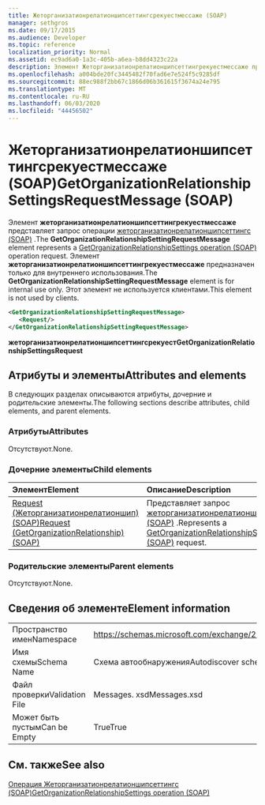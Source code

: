 ```yaml
---
title: Жеторганизатионрелатионшипсеттингсрекуестмессаже (SOAP)
manager: sethgros
ms.date: 09/17/2015
ms.audience: Developer
ms.topic: reference
localization_priority: Normal
ms.assetid: ec9ad6a0-1a3c-405b-a6ea-b8dd4323c22a
description: Элемент Жеторганизатионрелатионшипсеттингрекуестмессаже представляет запрос операции Жеторганизатионрелатионшипсеттингс (SOAP). Элемент Жеторганизатионрелатионшипсеттингрекуестмессаже предназначен только для внутреннего использования. Этот элемент не используется клиентами.
ms.openlocfilehash: a004bde20fc3445482f70fad6e7e524f5c9285df
ms.sourcegitcommit: 88ec988f2bb67c1866d06b361615f3674a24e795
ms.translationtype: MT
ms.contentlocale: ru-RU
ms.lasthandoff: 06/03/2020
ms.locfileid: "44456502"
---
```

# <a name="getorganizationrelationshipsettingsrequestmessage-soap"></a><span data-ttu-id="4f406-105">Жеторганизатионрелатионшипсеттингсрекуестмессаже (SOAP)</span><span class="sxs-lookup"><span data-stu-id="4f406-105">GetOrganizationRelationshipSettingsRequestMessage (SOAP)</span></span>

<span data-ttu-id="4f406-106">Элемент **жеторганизатионрелатионшипсеттингрекуестмессаже** представляет запрос операции [жеторганизатионрелатионшипсеттингс (SOAP)](getorganizationrelationshipsettings-operation-soap.md) .</span><span class="sxs-lookup"><span data-stu-id="4f406-106">The **GetOrganizationRelationshipSettingRequestMessage** element represents a [GetOrganizationRelationshipSettings operation (SOAP)](getorganizationrelationshipsettings-operation-soap.md) operation request.</span></span> <span data-ttu-id="4f406-107">Элемент **жеторганизатионрелатионшипсеттингрекуестмессаже** предназначен только для внутреннего использования.</span><span class="sxs-lookup"><span data-stu-id="4f406-107">The **GetOrganizationRelationshipSettingRequestMessage** element is for internal use only.</span></span> <span data-ttu-id="4f406-108">Этот элемент не используется клиентами.</span><span class="sxs-lookup"><span data-stu-id="4f406-108">This element is not used by clients.</span></span> 
  
```XML
<GetOrganizationRelationshipSettingRequestMessage>
   <Request/>
</GetOrganizationRelationshipSettingRequestMessage>
```

 <span data-ttu-id="4f406-109">**жеторганизатионрелатионшипсеттингсрекуест**</span><span class="sxs-lookup"><span data-stu-id="4f406-109">**GetOrganizationRelationshipSettingsRequest**</span></span>
## <a name="attributes-and-elements"></a><span data-ttu-id="4f406-110">Атрибуты и элементы</span><span class="sxs-lookup"><span data-stu-id="4f406-110">Attributes and elements</span></span>

<span data-ttu-id="4f406-111">В следующих разделах описываются атрибуты, дочерние и родительские элементы.</span><span class="sxs-lookup"><span data-stu-id="4f406-111">The following sections describe attributes, child elements, and parent elements.</span></span>
  
### <a name="attributes"></a><span data-ttu-id="4f406-112">Атрибуты</span><span class="sxs-lookup"><span data-stu-id="4f406-112">Attributes</span></span>

<span data-ttu-id="4f406-113">Отсутствуют.</span><span class="sxs-lookup"><span data-stu-id="4f406-113">None.</span></span>
  
### <a name="child-elements"></a><span data-ttu-id="4f406-114">Дочерние элементы</span><span class="sxs-lookup"><span data-stu-id="4f406-114">Child elements</span></span>

|<span data-ttu-id="4f406-115">**Элемент**</span><span class="sxs-lookup"><span data-stu-id="4f406-115">**Element**</span></span>|<span data-ttu-id="4f406-116">**Описание**</span><span class="sxs-lookup"><span data-stu-id="4f406-116">**Description**</span></span>|
|:-----|:-----|
|[<span data-ttu-id="4f406-117">Request (Жеторганизатионрелатионшип) (SOAP)</span><span class="sxs-lookup"><span data-stu-id="4f406-117">Request (GetOrganizationRelationship) (SOAP)</span></span>](request-getorganizationrelationshipsoap.md) <br/> |<span data-ttu-id="4f406-118">Представляет запрос [жеторганизатионрелатионшипсеттингсрекуест (SOAP)](getorganizationrelationshipsettingsrequest-soap.md) .</span><span class="sxs-lookup"><span data-stu-id="4f406-118">Represents a [GetOrganizationRelationshipSettingsRequest (SOAP)](getorganizationrelationshipsettingsrequest-soap.md) request.</span></span>  <br/> |
   
### <a name="parent-elements"></a><span data-ttu-id="4f406-119">Родительские элементы</span><span class="sxs-lookup"><span data-stu-id="4f406-119">Parent elements</span></span>

<span data-ttu-id="4f406-120">Отсутствуют.</span><span class="sxs-lookup"><span data-stu-id="4f406-120">None.</span></span>
  
## <a name="element-information"></a><span data-ttu-id="4f406-121">Сведения об элементе</span><span class="sxs-lookup"><span data-stu-id="4f406-121">Element information</span></span>

|||
|:-----|:-----|
|<span data-ttu-id="4f406-122">Пространство имен</span><span class="sxs-lookup"><span data-stu-id="4f406-122">Namespace</span></span>  <br/> |https://schemas.microsoft.com/exchange/2010/Autodiscover  <br/> |
|<span data-ttu-id="4f406-123">Имя схемы</span><span class="sxs-lookup"><span data-stu-id="4f406-123">Schema Name</span></span>  <br/> |<span data-ttu-id="4f406-124">Схема автообнаружения</span><span class="sxs-lookup"><span data-stu-id="4f406-124">Autodiscover schema</span></span>  <br/> |
|<span data-ttu-id="4f406-125">Файл проверки</span><span class="sxs-lookup"><span data-stu-id="4f406-125">Validation File</span></span>  <br/> |<span data-ttu-id="4f406-126">Messages. xsd</span><span class="sxs-lookup"><span data-stu-id="4f406-126">Messages.xsd</span></span>  <br/> |
|<span data-ttu-id="4f406-127">Может быть пустым</span><span class="sxs-lookup"><span data-stu-id="4f406-127">Can be Empty</span></span>  <br/> |<span data-ttu-id="4f406-128">True</span><span class="sxs-lookup"><span data-stu-id="4f406-128">True</span></span>  <br/> |
   
## <a name="see-also"></a><span data-ttu-id="4f406-129">См. также</span><span class="sxs-lookup"><span data-stu-id="4f406-129">See also</span></span>



[<span data-ttu-id="4f406-130">Операция Жеторганизатионрелатионшипсеттингс (SOAP)</span><span class="sxs-lookup"><span data-stu-id="4f406-130">GetOrganizationRelationshipSettings operation (SOAP)</span></span>](getorganizationrelationshipsettings-operation-soap.md)


